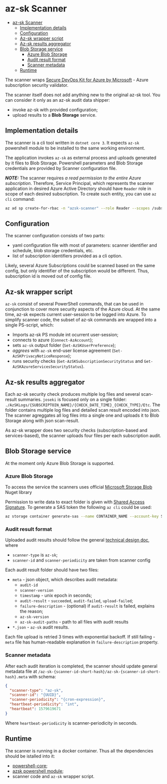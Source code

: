 # az-sk Scanner

- [az-sk Scanner](#az-sk-scanner)
  - [Implementation details](#implementation-details)
  - [Configuration](#configuration)
  - [Az-sk wrapper script](#az-sk-wrapper-script)
  - [Az-sk results aggregator](#az-sk-results-aggregator)
  - [Blob Storage service](#blob-storage-service)
    - [Azure Blob Storage](#azure-blob-storage)
    - [Audit result format](#audit-result-format)
    - [Scanner metadata](#scanner-metadata)
  - [Runtime](#runtime)

The scanner wraps [Secure DevOps Kit for Azure by Microsoft](https://azsk.azurewebsites.net/index.html) - Azure subscription security validator.

The scanner itself does not add anything new to the original az-sk tool. You can consider it only as an az-sk audit data shipper:

- invoke az-sk with provided configuration;
- upload results to a **Blob Storage** service.

## Implementation details

The scanner is a cli tool written in `dotnet core 3`. It expects `az-sk` powershell module to be installed to the same working environment.

The application invokes `az-sk` as external process and uploads generated by it files to Blob Storage. Powershell parameters and Blob Storage credentials are provided by Scanner configuration file.

***NOTE:*** The scanner requires *a read permission to the entire Azure subscription*. Therefore, Service Principal, which represents the scanner application in desired Azure Active Directory should have `Reader` role in scope of each desired subscription. To create such entity, you can use `az cli` command:

```sh
az ad sp create-for-rbac -n "azsk-scanner" --role Reader --scopes /subscriptions/SUBSCRIPTION_ID_1 /subscriptions/SUBSCRIPTION_ID_2
```

## Configuration

The scanner configuration consists of two parts:

- yaml configuration file with most of parameters: scanner identifier and schedule, blob storage credentials, etc.
- list of subscription identifiers provided as a cli option.

Likely, several Azure Subscriptions could be scanned based on the same config, but only identifier of the subscription would be different. Thus, subscription id is moved out of config file.

## Az-sk wrapper script

`az-sk` consist of several PowerShell commands, that can be used in conjunction to cover more security aspects of the Azure cloud. At the same time, az-sk expects current user-session to be logged into Azure. To simplify scanner code, the subset of az-sk commands are wrapped into a single PS-script, which:

- Imports az-sk PS module int ocurrent user-session;
- connects to azure (`Connect-AzAccount`);
- sets `az-sk` output folder (`Set-AzSKUserPreference`);
- _aggrees_ with `az-sk` end-user license agreement (`Set-AzSKPrivacyNoticeResponse`);
- runs security checks (`Get-AzSKSubscriptionSecurityStatus` and `Get-AzSKAzureServicesSecurityStatus`).

## Az-sk results aggregator

Each az-sk security check produces multiple log files and several scan-result summaries. `joseki` is focused only on a single folder: `./AzSKLogs/{SUBSCRIPTOIN_NAME}/{CHECK_DATE_TIME}_{CHECK_TYPE}/Etc`. The folder contains multiple log files and detailed scan result encoded into json. The scanner agreggates all log files into a single one and uploads it to Blob Storage along with json scan-result.

As az-sk wrapper does two security checks (subscription-based and services-based), the scanner uploads four files per each subscription audit.

## Blob Storage service

At the moment only Azure Blob Storage is supported.

### Azure Blob Storage

To access the service the scanners uses official [Microsoft Storage Blob](https://www.nuget.org/packages/Microsoft.Azure.Storage.Blob/) Nuget library

Permission to write data to exact folder is given with [Shared Access Signature](https://docs.microsoft.com/en-us/azure/storage/common/storage-sas-overview). To generate a SAS token the following `az cli` could be used:

```sh
az storage container generate-sas --name CONTAINER_NAME --account-key STORAGE_ACCOUNT_KEY --account-name STORAGE_ACCOUNT_NAME --expiry 2020-02-01 --permissions rw
```

### Audit result format

Uploaded audit results should follow the general [technical design doc](/TECH_DESIGN.md#backend-and-scanners), where

- `scanner-type` is `az-sk`;
- `scanner-id` and `scanner-periodicity` are taken from scanner config

Each audit result folder should have two files:

- `meta` - json object, which describes audit metadata:
  - `audit-id`
  - `scanner-version`
  - `timestamp` - unix epoch in seconds;
  - `audit-result` - `succeeded`, `audit-failed`, `upload-failed`;
  - `failure-description` - (optional) if `audit-result` is failed, explains the reason;
  - `az-sk-version`
  - `az-sk-audit-paths` - path to all files with audit results
- `*.json` - `az-sk` audit results.

Each file upload is retried 3 times with exponential backoff. If still failing - `meta` file has human-readable explanation in `failure-description` property.

### Scanner metadata

After each audit iteration is completed, the scanner should update general metadata file at `/az-sk-{scanner-id-short-hash}/az-sk-{scanner-id-short-hash}.meta` with schema:

```json
{
  "scanner-type": "az-sk",
  "scanner-id": "{UUID}",
  "scanner-periodicity": "{cron-expression}",
  "heartbeat-periodicity": "int",
  "heartbeat": 1579619671
}
```

Where `heartbeat-periodicity` is scanner-periodicity in seconds.

## Runtime

The scanner is running in a docker container. Thus all the dependencies should be istalled into it:

- [powershell-core](https://docs.microsoft.com/en-us/powershell/scripting/install/installing-powershell-core-on-linux?view=powershell-7);
- [azsk powershell module](https://www.powershellgallery.com/packages/AzSK/4.5.1);
- scanner code and `az-sk` wrapper script.
